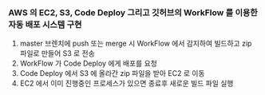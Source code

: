 ### AWS 의 EC2, S3, Code Deploy 그리고 깃허브의 WorkFlow 를 이용한 자동 배포 시스템 구현

1. master 브렌치에 push 또는 merge 시 WorkFlow 에서 감지하여 빌드하고 zip 파일로 만들어 S3 로 전송
2. WorkFlow 가 Code Deploy 에게 배포를 요청
3. Code Deploy 에서 S3 에 올라간 zip 파일을 받아 EC2 로 이동
4. EC2 에서 이미 진행중인 프로세스가 있으면 종료후 새로운 빌드 파일 실행 
